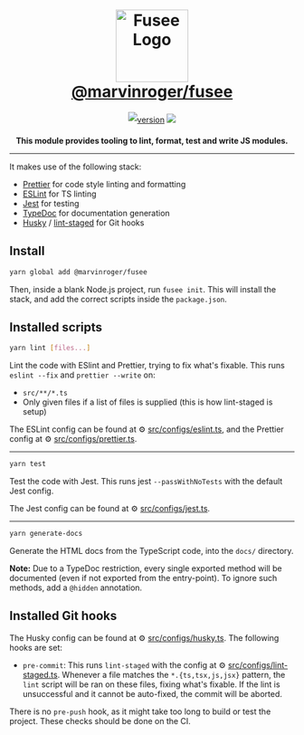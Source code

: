 <h1 align=center style="max-width: 100%;">
  <img width="128" height="128" alt="Fusee Logo" src="https://cdn.jsdelivr.net/gh/marvinroger/fusee@7b1db98006b3acae1da93087c76b31d536df8763/fusee.svg" style="max-width: 100%;"><br/>
  <a href="https://github.com/marvinroger/fusee">@marvinroger/fusee</a>
</h1>

<p align=center style="line-height: 2;">
  <a href="https://www.npmjs.com/package/@marvinroger/fusee" target="_blank"><img src="https://img.shields.io/npm/v/@marvinroger/fusee.svg?style=flat-square&color=007acc&label=version&logo=NPM" alt="version" /></a>
  <a href="https://www.typescriptlang.org" target="_blank"><img src="https://img.shields.io/static/v1.svg?label=&message=TypeScript&color=294E80&style=flat-square&logo=typescript"></a>
</p>

<p align=center>
  <b>This module provides tooling to lint, format, test and write JS modules.</b>
</p>

---

It makes use of the following stack:

- [Prettier](https://github.com/prettier/prettier) for code style linting and formatting
- [ESLint](https://eslint.org/) for TS linting
- [Jest](https://jestjs.io/) for testing
- [TypeDoc](https://typedoc.org/) for documentation generation
- [Husky](https://github.com/typicode/husky) / [lint-staged](https://github.com/okonet/lint-staged) for Git hooks

## Install

```bash
yarn global add @marvinroger/fusee
```

Then, inside a blank Node.js project, run `fusee init`.
This will install the stack, and add the correct scripts inside the `package.json`.

## Installed scripts

```bash
yarn lint [files...]
```

Lint the code with ESlint and Prettier, trying to fix what's fixable.
This runs `eslint --fix` and `prettier --write` on:

- `src/**/*.ts`
- Only given files if a list of files is supplied (this is how lint-staged is setup)

The ESLint config can be found at ⚙ [src/configs/eslint.ts](src/configs/eslint.ts), and
the Prettier config at ⚙ [src/configs/prettier.ts](src/configs/prettier.ts).

---

```bash
yarn test
```

Test the code with Jest.
This runs jest `--passWithNoTests` with the default Jest config.

The Jest config can be found at ⚙ [src/configs/jest.ts](src/configs/jest.ts).

---

```bash
yarn generate-docs
```

Generate the HTML docs from the TypeScript code, into the `docs/` directory.

**Note:** Due to a TypeDoc restriction, every single exported method will be documented (even if not exported from the entry-point). To ignore such methods, add a `@hidden` annotation.

## Installed Git hooks

The Husky config can be found at ⚙ [src/configs/husky.ts](src/configs/husky.ts).
The following hooks are set:

- `pre-commit`: This runs `lint-staged` with the config at ⚙ [src/configs/lint-staged.ts](src/configs/lint-staged.ts). Whenever a file matches the `*.{ts,tsx,js,jsx}` pattern, the `lint` script will be ran on these files, fixing what's fixable. If the lint is unsuccessful and it cannot be auto-fixed, the commit will be aborted.

There is no `pre-push` hook, as it might take too long to build or test the project.
These checks should be done on the CI.
